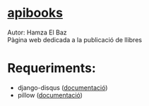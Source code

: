 # [apibooks](https://apibooks.pythonanywhere.com/)

Autor: Hamza El Baz  
Pàgina web dedicada a la publicació de llibres
# Requeriments:

 - django-disqus ([documentació](https://django-disqus.readthedocs.io/en/latest/))
 - pillow ([documentació](https://pillow.readthedocs.io/en/stable/))
